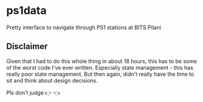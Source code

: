 # ps1data
Pretty interface to navigate through PS1 stations at BITS Pilani

## Disclaimer
Given that I had to do this whole thing in about 18 hours, this has to be some of the worst code I've ever written. Especially state management - this has really poor state management. But then again, didn't really have the time to sit and think about design decisions.

Pls don't judge 👉 👈
